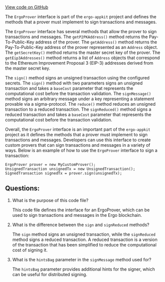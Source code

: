 [View code on GitHub](https://github.com/ergoplatform/ergo-appkit/lib-api/src/main/java/org/ergoplatform/appkit/ErgoProver.java)

The `ErgoProver` interface is part of the `ergo-appkit` project and defines the methods that a prover must implement to sign transactions and messages. 

The `ErgoProver` interface has several methods that allow the prover to sign transactions and messages. The `getP2PKAddress()` method returns the Pay-To-Public-Key address of the prover. The `getAddress()` method returns the Pay-To-Public-Key address of the prover represented as an `Address` object. The `getSecretKey()` method returns the master secret key of the prover. The `getEip3Addresses()` method returns a list of `Address` objects that correspond to the Ethereum Improvement Proposal 3 (EIP-3) addresses derived from the master secret key.

The `sign()` method signs an unsigned transaction using the configured secrets. The `sign()` method with two parameters signs an unsigned transaction and takes a `baseCost` parameter that represents the computational cost before the transaction validation. The `signMessage()` method signs an arbitrary message under a key representing a statement provable via a sigma-protocol. The `reduce()` method reduces an unsigned transaction to a reduced transaction. The `signReduced()` method signs a reduced transaction and takes a `baseCost` parameter that represents the computational cost before the transaction validation.

Overall, the `ErgoProver` interface is an important part of the `ergo-appkit` project as it defines the methods that a prover must implement to sign transactions and messages. Developers can use this interface to create custom provers that can sign transactions and messages in a variety of ways. Below is an example of how to use the `ErgoProver` interface to sign a transaction:

```
ErgoProver prover = new MyCustomProver();
UnsignedTransaction unsignedTx = new UnsignedTransaction();
SignedTransaction signedTx = prover.sign(unsignedTx);
```
## Questions: 
 1. What is the purpose of this code file?
    
    This code file defines the interface for an ErgoProver, which can be used to sign transactions and messages in the Ergo blockchain.

2. What is the difference between the `sign` and `signReduced` methods?
    
    The `sign` method signs an unsigned transaction, while the `signReduced` method signs a reduced transaction. A reduced transaction is a version of the transaction that has been simplified to reduce the computational cost of signing it.

3. What is the `hintsBag` parameter in the `signMessage` method used for?
    
    The `hintsBag` parameter provides additional hints for the signer, which can be useful for distributed signing.
